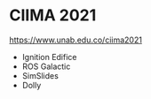 # CIIMA 2021

https://www.unab.edu.co/ciima2021

* Ignition Edifice
* ROS Galactic
* SimSlides
* Dolly
